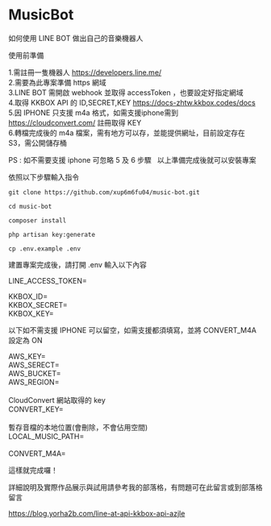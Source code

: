 # MusicBot
如何使用 LINE BOT 做出自己的音樂機器人

使用前準備

1.需註冊一隻機器人 https://developers.line.me/ <br>
2.需要為此專案準備 https 網域 <br>
3.LINE BOT 需開啟 webhook 並取得 accessToken ，也要設定好指定網域 <br>
4.取得 KKBOX API 的 ID,SECRET,KEY https://docs-zhtw.kkbox.codes/docs <br>
5.因 IPHONE 只支援 m4a 格式，如需支援iphone需到 https://cloudconvert.com/ 註冊取得 KEY <br>
6.轉檔完成後的 m4a 檔案，需有地方可以存，並能提供網址，目前設定存在 S3，需公開儲存桶 <br>
  
  PS : 如不需要支援 iphone 可忽略 5 及 6 步驟
  
以上準備完成後就可以安裝專案

依照以下步驟輸入指令

```
git clone https://github.com/xup6m6fu04/music-bot.git

```

```
cd music-bot

```

```
composer install

```
```
php artisan key:generate

```
```
cp .env.example .env
```

建置專案完成後，請打開 .env 輸入以下內容

LINE_ACCESS_TOKEN=<br>

KKBOX_ID=<br>
KKBOX_SECRET=<br>
KKBOX_KEY=<br>

以下如不需支援 IPHONE 可以留空，如需支援都須填寫，並將 CONVERT_M4A 設定為 ON

AWS_KEY=<br>
AWS_SERECT=<br>
AWS_BUCKET=<br>
AWS_REGION=<br><br>
CloudConvert 網站取得的 key<br>
CONVERT_KEY=<br><br>
暫存音檔的本地位置(會刪除，不會佔用空間)<br>
LOCAL_MUSIC_PATH=<br><br>
CONVERT_M4A=<br>

這樣就完成囉！

詳細說明及實際作品展示與試用請參考我的部落格，有問題可在此留言或到部落格留言

https://blog.yorha2b.com/line-at-api-kkbox-api-azjle
